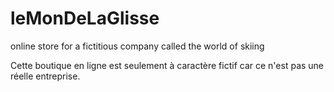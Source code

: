 # leMonDeLaGlisse
online store for a fictitious company called the world of skiing

Cette boutique en ligne est seulement à caractère fictif car ce n'est pas une réelle entreprise.
